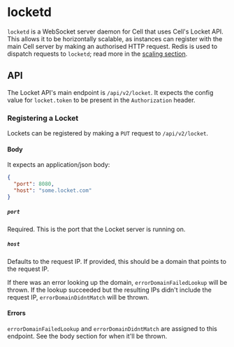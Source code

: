 # locketd

`locketd` is a WebSocket server daemon for Cell that uses Cell's Locket API. This allows it to be horizontally scalable, as instances can register with the main Cell server by making an authorised HTTP request. Redis is used to dispatch requests to `locketd`; read more in the [scaling section](scaling.md).

## API

The Locket API's main endpoint is `/api/v2/locket`. It expects the config value for `locket.token` to be present in the `Authorization` header.

### Registering a Locket

Lockets can be registered by making a `PUT` request to `/api/v2/locket`.

#### Body

It expects an application/json body:

```json
{
  "port": 8080,
  "host": "some.locket.com"
}
```

##### `port`

Required. This is the port that the Locket server is running on.

##### `host`

Defaults to the request IP. If provided, this should be a domain that points to the request IP.

If there was an error looking up the domain, `errorDomainFailedLookup` will be thrown. If the lookup succeeded but the resulting IPs didn't include the request IP, `errorDomainDidntMatch` will be thrown.

#### Errors

<!-- TODO: number representations -->

`errorDomainFailedLookup` and `errorDomainDidntMatch` are assigned to this endpoint. See the body section for when it'll be thrown.